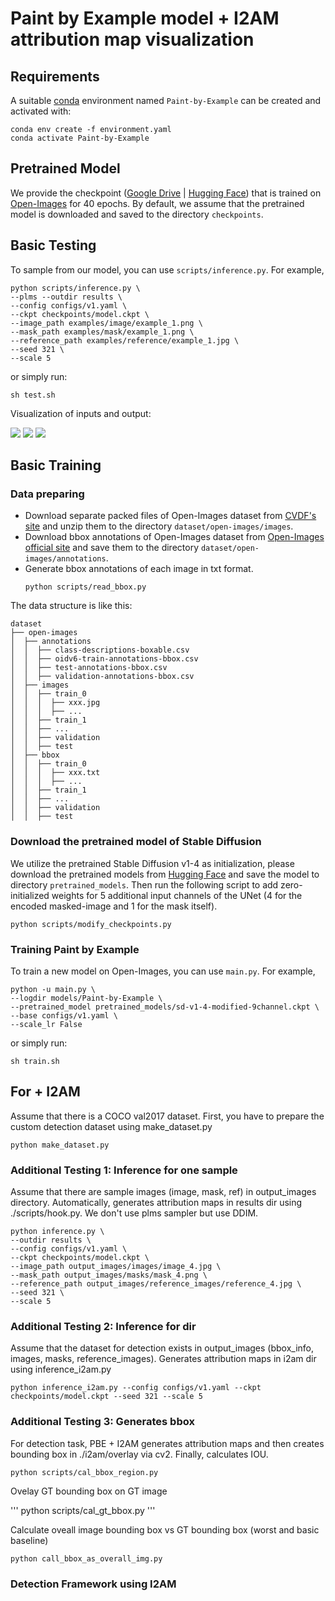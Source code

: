 # Paint by Example model + I2AM attribution map visualization 


## Requirements
A suitable [conda](https://conda.io/) environment named `Paint-by-Example` can be created
and activated with:

```
conda env create -f environment.yaml
conda activate Paint-by-Example
```

## Pretrained Model
We provide the checkpoint ([Google Drive](https://drive.google.com/file/d/15QzaTWsvZonJcXsNv-ilMRCYaQLhzR_i/view?usp=share_link) | [Hugging Face](https://huggingface.co/Fantasy-Studio/Paint-by-Example/resolve/main/model.ckpt)) that is trained on [Open-Images](https://storage.googleapis.com/openimages/web/index.html) for 40 epochs. By default, we assume that the pretrained model is downloaded and saved to the directory `checkpoints`.

## Basic Testing

To sample from our model, you can use `scripts/inference.py`. For example, 
```
python scripts/inference.py \
--plms --outdir results \
--config configs/v1.yaml \
--ckpt checkpoints/model.ckpt \
--image_path examples/image/example_1.png \
--mask_path examples/mask/example_1.png \
--reference_path examples/reference/example_1.jpg \
--seed 321 \
--scale 5
```
or simply run:
```
sh test.sh
```
Visualization of inputs and output:

![](figure/result_1.png)
![](figure/result_2.png)
![](figure/result_3.png)

## Basic Training

### Data preparing
- Download separate packed files of Open-Images dataset from [CVDF's site](https://github.com/cvdfoundation/open-images-dataset#download-images-with-bounding-boxes-annotations) and unzip them to the directory `dataset/open-images/images`.
- Download bbox annotations of Open-Images dataset from [Open-Images official site](https://storage.googleapis.com/openimages/web/download_v7.html#download-manually) and save them to the directory `dataset/open-images/annotations`.
- Generate bbox annotations of each image in txt format.
    ```
    python scripts/read_bbox.py
    ```

The data structure is like this:
```
dataset
├── open-images
│  ├── annotations
│  │  ├── class-descriptions-boxable.csv
│  │  ├── oidv6-train-annotations-bbox.csv
│  │  ├── test-annotations-bbox.csv
│  │  ├── validation-annotations-bbox.csv
│  ├── images
│  │  ├── train_0
│  │  │  ├── xxx.jpg
│  │  │  ├── ...
│  │  ├── train_1
│  │  ├── ...
│  │  ├── validation
│  │  ├── test
│  ├── bbox
│  │  ├── train_0
│  │  │  ├── xxx.txt
│  │  │  ├── ...
│  │  ├── train_1
│  │  ├── ...
│  │  ├── validation
│  │  ├── test
```

### Download the pretrained model of Stable Diffusion
We utilize the pretrained Stable Diffusion v1-4 as initialization, please download the pretrained models from [Hugging Face](https://huggingface.co/CompVis/stable-diffusion-v-1-4-original) and save the model to directory `pretrained_models`. Then run the following script to add zero-initialized weights for 5 additional input channels of the UNet (4 for the encoded masked-image and 1 for the mask itself).
```
python scripts/modify_checkpoints.py
```

### Training Paint by Example
To train a new model on Open-Images, you can use `main.py`. For example,
```
python -u main.py \
--logdir models/Paint-by-Example \
--pretrained_model pretrained_models/sd-v1-4-modified-9channel.ckpt \
--base configs/v1.yaml \
--scale_lr False
```
or simply run:
```
sh train.sh
```

## For + I2AM

Assume that there is a COCO val2017 dataset.
First, you have to prepare the custom detection dataset using make_dataset.py 

```
python make_dataset.py
```

### Additional Testing 1: Inference for one sample

Assume that there are sample images (image, mask, ref) in output_images directory. Automatically, generates attribution maps in results dir using ./scripts/hook.py. We don't use plms sampler but use DDIM.

```
python inference.py \
--outdir results \
--config configs/v1.yaml \
--ckpt checkpoints/model.ckpt \
--image_path output_images/images/image_4.jpg \
--mask_path output_images/masks/mask_4.png \
--reference_path output_images/reference_images/reference_4.jpg \
--seed 321 \
--scale 5
```

### Additional Testing 2: Inference for dir

Assume that the dataset for detection exists in output_images (bbox_info, images, masks, reference_images). Generates attribution maps in i2am dir using inference_i2am.py

```
python inference_i2am.py --config configs/v1.yaml --ckpt checkpoints/model.ckpt --seed 321 --scale 5
```

### Additional Testing 3: Generates bbox

For detection task, PBE + I2AM generates attribution maps and then creates bounding box in ./i2am/overlay via cv2. Finally, calculates IOU.

```
python scripts/cal_bbox_region.py 
```

Ovelay GT bounding box on GT image

'''
python scripts/cal_gt_bbox.py
'''

Calculate oveall image bounding box vs GT bounding box (worst and basic baseline)

```
python call_bbox_as_overall_img.py
```

### Detection Framework using I2AM


